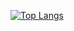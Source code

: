 [![Top Langs](https://github-readme-stats.vercel.app/api/top-langs/?username=leandroczbr&layout=donut&theme=midnight-purple)](https://github.com/anuraghazra/github-readme-stats)
